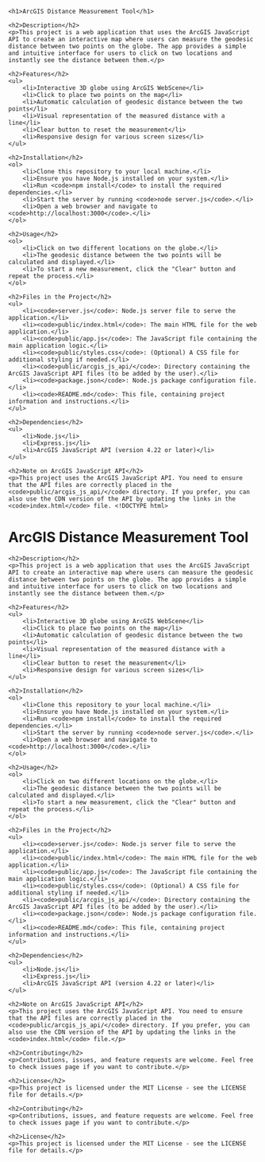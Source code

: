     <h1>ArcGIS Distance Measurement Tool</h1>

    <h2>Description</h2>
    <p>This project is a web application that uses the ArcGIS JavaScript API to create an interactive map where users can measure the geodesic distance between two points on the globe. The app provides a simple and intuitive interface for users to click on two locations and instantly see the distance between them.</p>

    <h2>Features</h2>
    <ul>
        <li>Interactive 3D globe using ArcGIS WebScene</li>
        <li>Click to place two points on the map</li>
        <li>Automatic calculation of geodesic distance between the two points</li>
        <li>Visual representation of the measured distance with a line</li>
        <li>Clear button to reset the measurement</li>
        <li>Responsive design for various screen sizes</li>
    </ul>

    <h2>Installation</h2>
    <ol>
        <li>Clone this repository to your local machine.</li>
        <li>Ensure you have Node.js installed on your system.</li>
        <li>Run <code>npm install</code> to install the required dependencies.</li>
        <li>Start the server by running <code>node server.js</code>.</li>
        <li>Open a web browser and navigate to <code>http://localhost:3000</code>.</li>
    </ol>

    <h2>Usage</h2>
    <ol>
        <li>Click on two different locations on the globe.</li>
        <li>The geodesic distance between the two points will be calculated and displayed.</li>
        <li>To start a new measurement, click the "Clear" button and repeat the process.</li>
    </ol>

    <h2>Files in the Project</h2>
    <ul>
        <li><code>server.js</code>: Node.js server file to serve the application.</li>
        <li><code>public/index.html</code>: The main HTML file for the web application.</li>
        <li><code>public/app.js</code>: The JavaScript file containing the main application logic.</li>
        <li><code>public/styles.css</code>: (Optional) A CSS file for additional styling if needed.</li>
        <li><code>public/arcgis_js_api/</code>: Directory containing the ArcGIS JavaScript API files (to be added by the user).</li>
        <li><code>package.json</code>: Node.js package configuration file.</li>
        <li><code>README.md</code>: This file, containing project information and instructions.</li>
    </ul>

    <h2>Dependencies</h2>
    <ul>
        <li>Node.js</li>
        <li>Express.js</li>
        <li>ArcGIS JavaScript API (version 4.22 or later)</li>
    </ul>

    <h2>Note on ArcGIS JavaScript API</h2>
    <p>This project uses the ArcGIS JavaScript API. You need to ensure that the API files are correctly placed in the <code>public/arcgis_js_api/</code> directory. If you prefer, you can also use the CDN version of the API by updating the links in the <code>index.html</code> file. <!DOCTYPE html>
<html lang="en">
<head>
    <meta charset="UTF-8">
    <meta name="viewport" content="width=device-width, initial-scale=1.0">
    <title>ArcGIS Distance Measurement Tool</title>
</head>
<body>
    <h1>ArcGIS Distance Measurement Tool</h1>

    <h2>Description</h2>
    <p>This project is a web application that uses the ArcGIS JavaScript API to create an interactive map where users can measure the geodesic distance between two points on the globe. The app provides a simple and intuitive interface for users to click on two locations and instantly see the distance between them.</p>

    <h2>Features</h2>
    <ul>
        <li>Interactive 3D globe using ArcGIS WebScene</li>
        <li>Click to place two points on the map</li>
        <li>Automatic calculation of geodesic distance between the two points</li>
        <li>Visual representation of the measured distance with a line</li>
        <li>Clear button to reset the measurement</li>
        <li>Responsive design for various screen sizes</li>
    </ul>

    <h2>Installation</h2>
    <ol>
        <li>Clone this repository to your local machine.</li>
        <li>Ensure you have Node.js installed on your system.</li>
        <li>Run <code>npm install</code> to install the required dependencies.</li>
        <li>Start the server by running <code>node server.js</code>.</li>
        <li>Open a web browser and navigate to <code>http://localhost:3000</code>.</li>
    </ol>

    <h2>Usage</h2>
    <ol>
        <li>Click on two different locations on the globe.</li>
        <li>The geodesic distance between the two points will be calculated and displayed.</li>
        <li>To start a new measurement, click the "Clear" button and repeat the process.</li>
    </ol>

    <h2>Files in the Project</h2>
    <ul>
        <li><code>server.js</code>: Node.js server file to serve the application.</li>
        <li><code>public/index.html</code>: The main HTML file for the web application.</li>
        <li><code>public/app.js</code>: The JavaScript file containing the main application logic.</li>
        <li><code>public/styles.css</code>: (Optional) A CSS file for additional styling if needed.</li>
        <li><code>public/arcgis_js_api/</code>: Directory containing the ArcGIS JavaScript API files (to be added by the user).</li>
        <li><code>package.json</code>: Node.js package configuration file.</li>
        <li><code>README.md</code>: This file, containing project information and instructions.</li>
    </ul>

    <h2>Dependencies</h2>
    <ul>
        <li>Node.js</li>
        <li>Express.js</li>
        <li>ArcGIS JavaScript API (version 4.22 or later)</li>
    </ul>

    <h2>Note on ArcGIS JavaScript API</h2>
    <p>This project uses the ArcGIS JavaScript API. You need to ensure that the API files are correctly placed in the <code>public/arcgis_js_api/</code> directory. If you prefer, you can also use the CDN version of the API by updating the links in the <code>index.html</code> file.</p>

    <h2>Contributing</h2>
    <p>Contributions, issues, and feature requests are welcome. Feel free to check issues page if you want to contribute.</p>

    <h2>License</h2>
    <p>This project is licensed under the MIT License - see the LICENSE file for details.</p>
</body>
</html></p>

    <h2>Contributing</h2>
    <p>Contributions, issues, and feature requests are welcome. Feel free to check issues page if you want to contribute.</p>

    <h2>License</h2>
    <p>This project is licensed under the MIT License - see the LICENSE file for details.</p>

